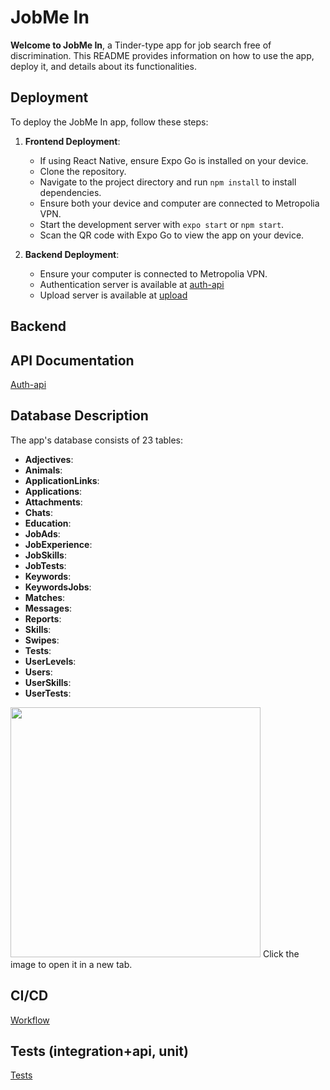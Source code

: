 # JobMe In

**Welcome to JobMe In**, a Tinder-type app for job search free of discrimination. This README provides information on how to use the app, deploy it, and details about its functionalities.

## Deployment

To deploy the JobMe In app, follow these steps:

1. **Frontend Deployment**:

   - If using React Native, ensure Expo Go is installed on your device.
   - Clone the repository.
   - Navigate to the project directory and run `npm install` to install dependencies.
   - Ensure both your device and computer are connected to Metropolia VPN.
   - Start the development server with `expo start` or `npm start`.
   - Scan the QR code with Expo Go to view the app on your device.

2. **Backend Deployment**:
   - Ensure your computer is connected to Metropolia VPN.
   - Authentication server is available at [auth-api](http://10.120.32.56/auth-api/api/v1)
   - Upload server is available at [upload](http://10.120.32.56/upload/api/v1)

## Backend

## API Documentation

[Auth-api](https://users.metropolia.fi/~iaroslag/jobmein/)

## Database Description

The app's database consists of 23 tables:

- **Adjectives**:
- **Animals**:           
- **ApplicationLinks**: 
- **Applications**:
- **Attachments**:       
- **Chats**:             
- **Education**:        
- **JobAds**:            
- **JobExperience**:
- **JobSkills**:         
- **JobTests**:     
- **Keywords**:
- **KeywordsJobs**:
- **Matches**:
- **Messages**:
- **Reports**:
- **Skills**:
- **Swipes**:
- **Tests**:
- **UserLevels**:
- **Users**:
- **UserSkills**:
- **UserTests**:
<img src="https://github.com/iaroslavagoncharova/JobMeIn/assets/111697910/2626cacd-a564-4320-92d0-76f523afb382" width="400" />
Click the image to open it in a new tab.

## CI/CD

[Workflow](https://github.com/iaroslavagoncharova/job-server/actions/workflows/node.js.yml)

## Tests (integration+api, unit)

[Tests](https://github.com/iaroslavagoncharova/job-server/tree/main/auth-api/test)


